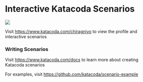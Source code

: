# Interactive Katacoda Scenarios

[![](http://shields.katacoda.com/katacoda/chiragniyo/count.svg)](https://www.katacoda.com/chiragniyo "Get your profile on Katacoda.com")

Visit https://www.katacoda.com/chiragniyo to view the profile and interactive scenarios

### Writing Scenarios
Visit https://www.katacoda.com/docs to learn more about creating Katacoda scenarios

For examples, visit https://github.com/katacoda/scenario-example
